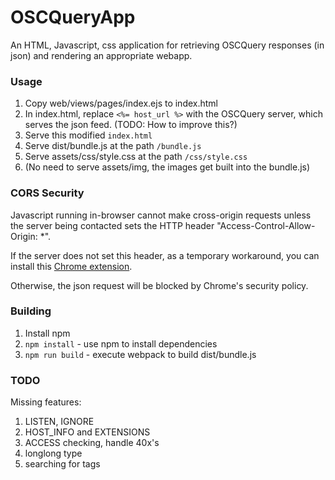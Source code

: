 # OSCQueryApp

An HTML, Javascript, css application for retrieving OSCQuery responses (in json) and rendering an appropriate webapp.

### Usage

1. Copy web/views/pages/index.ejs to index.html
2. In index.html, replace `<%= host_url %>` with the OSCQuery server, which serves the json feed. (TODO: How to improve this?)
3. Serve this modified `index.html`
4. Serve dist/bundle.js at the path `/bundle.js`
5. Serve assets/css/style.css at the path `/css/style.css`
6. (No need to serve assets/img, the images get built into the bundle.js)

### CORS Security

Javascript running in-browser cannot make cross-origin requests unless the server being contacted sets the HTTP header "Access-Control-Allow-Origin: *".

If the server does not set this header, as a temporary workaround, you can install this [Chrome extension](https://chrome.google.com/webstore/detail/nlfbmbojpeacfghkpbjhddihlkkiljbi).

Otherwise, the json request will be blocked by Chrome's security policy.

### Building

1. Install npm
2. `npm install` - use npm to install dependencies
3. `npm run build` - execute webpack to build dist/bundle.js

### TODO

Missing features:

1. LISTEN, IGNORE
2. HOST_INFO and EXTENSIONS
3. ACCESS checking, handle 40x's
4. longlong type
5. searching for tags